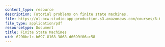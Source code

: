 ```yaml
---
content_type: resource
description: Tutorial problems on finite state machines.
file: https://ol-ocw-studio-app-production.s3.amazonaws.com/courses/6-004-computation-structures-spring-2009/6290bc1cb69781683068d6699f06ac58_MIT6004s09tutor07.pdf
file_type: application/pdf
resourcetype: Document
title: Finite State Machines
uid: 6290bc1c-b697-8168-3068-d6699f06ac58
---
```

